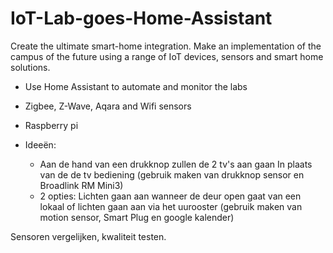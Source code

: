 # IoT-Lab-goes-Home-Assistant
Create the ultimate smart-home integration.
Make an implementation of the campus of the future using a range of IoT devices, sensors and smart home solutions.

- Use Home Assistant to automate and monitor the labs
- Zigbee, Z-Wave, Aqara and Wifi sensors
- Raspberry pi


- Ideeën:
    - Aan de hand van een drukknop zullen de 2 tv's aan gaan In plaats van de de tv bediening (gebruik maken van drukknop sensor en Broadlink RM Mini3)
    - 2 opties: Lichten gaan aan wanneer de deur open gaat van een lokaal of lichten gaan aan via het uurooster (gebruik maken van motion sensor, Smart Plug en google kalender)



Sensoren vergelijken, kwaliteit testen.
